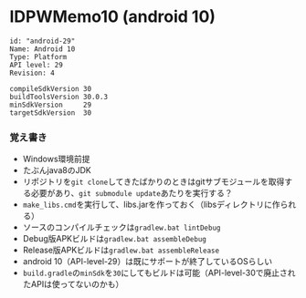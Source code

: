 # IDPWMemo10 (android 10)


    id: "android-29"
    Name: Android 10
    Type: Platform
    API level: 29
    Revision: 4

    compileSdkVersion 30
    buildToolsVersion 30.0.3
    minSdkVersion     29
    targetSdkVersion  30



### 覚え書き

 - Windows環境前提  
 - たぶんjava8のJDK  
 - リポジトリを`git clone`してきたばかりのときはgitサブモジュールを取得する必要があり、`git submodule update`あたりを実行する？  
 - `make_libs.cmd`を実行して、libs.jarを作っておく（libsディレクトリに作られる）  
 - ソースのコンパイルチェックは`gradlew.bat lintDebug`  
 - Debug版APKビルドは`gradlew.bat assembleDebug`  
 - Release版APKビルドは`gradlew.bat assembleRelease`  
 - android 10（API-level-29）は既にサポートが終了しているOSらしい  
 - `build.gradle`の`minSdk`を`30`にしてもビルドは可能（API-level-30で廃止されたAPIは使ってないのかも）  
